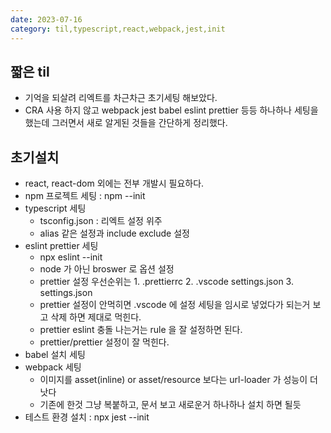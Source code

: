 ```yaml
---
date: 2023-07-16
category: til,typescript,react,webpack,jest,init
---
```


## 짧은 til

- 기억을 되살려 리엑트를 차근차근 초기세팅 해보았다.
- CRA 사용 하지 않고 webpack jest babel eslint prettier 등등 하나하나 세팅을 했는데 그러면서 새로 알게된 것들을 간단하게 정리했다.

## 초기설치

- react, react-dom 외에는 전부 개발시 필요하다.
- npm 프로젝트 세팅 : npm --init
- typescript 세팅
  - tsconfig.json : 리엑트 설정 위주
  - alias 같은 설정과 include exclude 설정
- eslint prettier 세팅
  - npx eslint --init
  - node 가 아닌 broswer 로 옵션 설정
  - prettier 설정 우선순위는 1. .prettierrc 2. .vscode settings.json 3. settings.json
  - prettier 설정이 안먹히면 .vscode 에 설정 세팅을 임시로 넣었다가 되는거 보고 삭제 하면 제대로 먹힌다.
  - prettier eslint 충돌 나는거는 rule 을 잘 설정하면 된다.
  - prettier/prettier 설정이 잘 먹힌다.
- babel 설치 세팅
- webpack 세팅
  - 이미지를 asset(inline) or asset/resource 보다는 url-loader 가 성능이 더 낫다
  - 기존에 한것 그냥 복붙하고, 문서 보고 새로운거 하나하나 설치 하면 될듯
- 테스트 환경 설치 : npx jest --init

